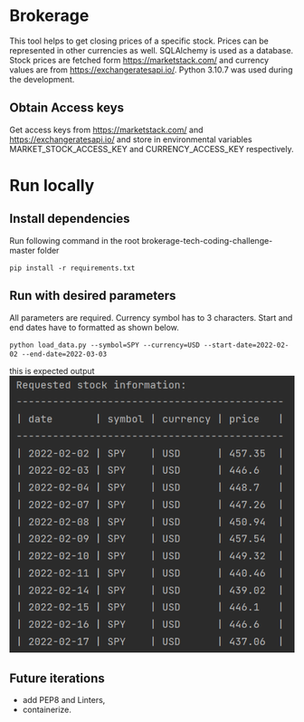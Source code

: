 # Brokerage
This tool helps to get closing prices of a specific stock. Prices can be represented in other currencies as well.
SQLAlchemy is used as a database.
Stock prices are fetched form https://marketstack.com/ and currency values are from https://exchangeratesapi.io/.
Python 3.10.7 was used during the development.


## Obtain Access keys
Get access keys from https://marketstack.com/ and https://exchangeratesapi.io/ and store in environmental variables MARKET_STOCK_ACCESS_KEY and CURRENCY_ACCESS_KEY respectively.


# Run locally

## Install dependencies
Run following command in the root brokerage-tech-coding-challenge-master folder
```
pip install -r requirements.txt
```

## Run with desired parameters
All parameters are required.
Currency symbol has to 3 characters.
Start and end dates have to formatted as shown below.
```
python load_data.py --symbol=SPY --currency=USD --start-date=2022-02-02 --end-date=2022-03-03
```
this is expected output <br /> 
![alt text](image.PNG) <br /> 


## Future iterations
- add PEP8 and Linters,
- containerize.
